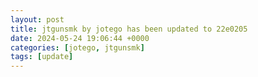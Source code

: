 ```yaml
---
layout: post
title: jtgunsmk by jotego has been updated to 22e0205
date: 2024-05-24 19:06:44 +0000
categories: [jotego, jtgunsmk]
tags: [update]
---
```


